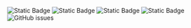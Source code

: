 ![Static Badge](https://img.shields.io/badge/blacklists-60-000000) ![Static Badge](https://img.shields.io/badge/blacklisted-2637033-cc0000) ![Static Badge](https://img.shields.io/badge/whitelisted-2244-00CC00) ![Static Badge](https://img.shields.io/badge/streaming_blacklist-28107-000000) ![GitHub issues](https://img.shields.io/github/issues/fabriziosalmi/blacklists)
